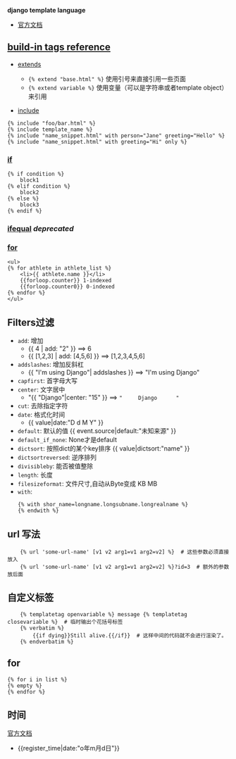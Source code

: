 **django template language**

* [官方文档](https://docs.djangoproject.com/en/2.2/ref/templates/builtins/)

## [build-in tags reference](https://docs.djangoproject.com/en/2.2/ref/templates/builtins/#built-in-tag-reference)
* [extends](https://docs.djangoproject.com/en/2.2/ref/templates/builtins/#extends)
    * `{% extend "base.html" %}`
    使用引号来直接引用一些页面
    * `{% extend variable %}`
    使用变量（可以是字符串或者template object）来引用

* [include](https://docs.djangoproject.com/en/2.0/ref/templates/builtins/#include)
```
{% include "foo/bar.html" %}
{% include template_name %}
{% include "name_snippet.html" with person="Jane" greeting="Hello" %}
{% include "name_snippet.html" with greeting="Hi" only %}
```
### [if](https://docs.djangoproject.com/en/2.0/ref/templates/builtins/#if)
```
{% if condition %}
    block1
{% elif condition %}
    block2
{% else %}
    block3
{% endif %}
```
### [ifequal](https://docs.djangoproject.com/en/2.0/ref/templates/builtins/#ifequal-and-ifnotequal) *deprecated*

### [for](https://docs.djangoproject.com/en/2.0/ref/templates/builtins/#for)
```
<ul>
{% for athlete in athlete_list %}
    <li>{{ athlete.name }}</li>
    {{forloop.counter}} 1-indexed
    {{forloop.counter0}} 0-indexed
{% endfor %}
</ul>
```

## Filters过滤
* `add`: 增加
    * {{ 4 | add: "2" }}  ==> 6  
    * {{ [1,2,3] | add: [4,5,6] }} ==> [1,2,3,4,5,6]  
* `addslashes`: 增加反斜杠
    * {{ "I'm using Django"| addslashes }} ==> "I\'m using Django"
* `capfirst`: 首字母大写
* `center`: 文字居中
    * "{{ "Django"|center: "15" }} ==> `"     Django      "`
* `cut`: 去除指定字符
* `date`: 格式化时间
    * {{ value|date:"D d M Y" }}
* `default`: 默认的值  {{ event.source|default:"未知来源" }}
* `default_if_none`: None才是default
* `dictsort`: 按照dict的某个key排序
    {{ value|dictsort:"name" }}
* `dictsortreversed`: 逆序排列
* `divisibleby`: 能否被值整除
* `length`: 长度
* `filesizeformat`: 文件尺寸,自动从Byte变成 KB MB
* `with`:
    ```
    {% with shor_name=longname.longsubname.longrealname %}
    {% endwith %}
    ```

## url 写法
```
    {% url 'some-url-name' [v1 v2 arg1=v1 arg2=v2] %}  # 这些参数必须直接放入
    {% url 'some-url-name' [v1 v2 arg1=v1 arg2=v2] %}?id=3  # 额外的参数放后面
```

## 自定义标签
```
    {% templatetag openvariable %} message {% templatetag closevariable %}  # 临时输出个花括号标签
    {% verbatim %}
        {{if dying}}Still alive.{{/if}}  # 这样中间的代码就不会进行渲染了。
    {% endverbatim %}
```

## for
    {% for i in list %}
    {% empty %}
    {% endfor %}


## 时间
[官方文档](https://docs.djangoproject.com/en/2.2/ref/templates/builtins/)
* {{register_time|date:"o年m月d日"}}

